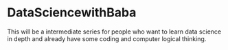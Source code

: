 # DataSciencewithBaba
This will be a intermediate series for people who want to learn data science in depth and already have some coding and computer logical thinking. 
